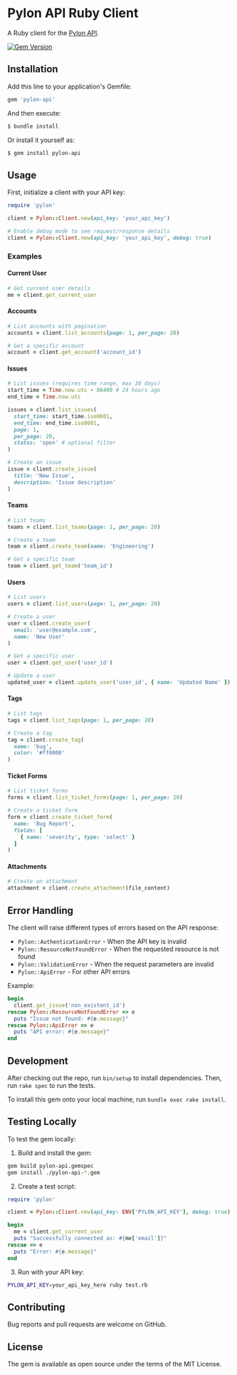 # Pylon API Ruby Client

A Ruby client for the [Pylon API](https://docs.usepylon.com/pylon-docs/developer/api/api-reference).

[![Gem Version](https://badge.fury.io/rb/pylon-api.svg)](https://badge.fury.io/rb/pylon-api)

## Installation

Add this line to your application's Gemfile:

```ruby
gem 'pylon-api'
```

And then execute:

```bash
$ bundle install
```

Or install it yourself as:

```bash
$ gem install pylon-api
```

## Usage

First, initialize a client with your API key:

```ruby
require 'pylon'

client = Pylon::Client.new(api_key: 'your_api_key')

# Enable debug mode to see request/response details
client = Pylon::Client.new(api_key: 'your_api_key', debug: true)
```

### Examples

#### Current User

```ruby
# Get current user details
me = client.get_current_user
```

#### Accounts

```ruby
# List accounts with pagination
accounts = client.list_accounts(page: 1, per_page: 20)

# Get a specific account
account = client.get_account('account_id')
```

#### Issues

```ruby
# List issues (requires time range, max 30 days)
start_time = Time.now.utc - 86400 # 24 hours ago
end_time = Time.now.utc

issues = client.list_issues(
  start_time: start_time.iso8601,
  end_time: end_time.iso8601,
  page: 1,
  per_page: 20,
  status: 'open' # optional filter
)

# Create an issue
issue = client.create_issue(
  title: 'New Issue',
  description: 'Issue description'
)
```

#### Teams

```ruby
# List teams
teams = client.list_teams(page: 1, per_page: 20)

# Create a team
team = client.create_team(name: 'Engineering')

# Get a specific team
team = client.get_team('team_id')
```

#### Users

```ruby
# List users
users = client.list_users(page: 1, per_page: 20)

# Create a user
user = client.create_user(
  email: 'user@example.com',
  name: 'New User'
)

# Get a specific user
user = client.get_user('user_id')

# Update a user
updated_user = client.update_user('user_id', { name: 'Updated Name' })
```

#### Tags

```ruby
# List tags
tags = client.list_tags(page: 1, per_page: 20)

# Create a tag
tag = client.create_tag(
  name: 'bug',
  color: '#ff0000'
)
```

#### Ticket Forms

```ruby
# List ticket forms
forms = client.list_ticket_forms(page: 1, per_page: 20)

# Create a ticket form
form = client.create_ticket_form(
  name: 'Bug Report',
  fields: [
    { name: 'severity', type: 'select' }
  ]
)
```

#### Attachments

```ruby
# Create an attachment
attachment = client.create_attachment(file_content)
```

## Error Handling

The client will raise different types of errors based on the API response:

- `Pylon::AuthenticationError` - When the API key is invalid
- `Pylon::ResourceNotFoundError` - When the requested resource is not found
- `Pylon::ValidationError` - When the request parameters are invalid
- `Pylon::ApiError` - For other API errors

Example:

```ruby
begin
  client.get_issue('non_existent_id')
rescue Pylon::ResourceNotFoundError => e
  puts "Issue not found: #{e.message}"
rescue Pylon::ApiError => e
  puts "API error: #{e.message}"
end
```

## Development

After checking out the repo, run `bin/setup` to install dependencies. Then, run `rake spec` to run the tests.

To install this gem onto your local machine, run `bundle exec rake install`.

## Testing Locally

To test the gem locally:

1. Build and install the gem:
```bash
gem build pylon-api.gemspec
gem install ./pylon-api-*.gem
```

2. Create a test script:
```ruby
require 'pylon'

client = Pylon::Client.new(api_key: ENV['PYLON_API_KEY'], debug: true)

begin
  me = client.get_current_user
  puts "Successfully connected as: #{me['email']}"
rescue => e
  puts "Error: #{e.message}"
end
```

3. Run with your API key:
```bash
PYLON_API_KEY=your_api_key_here ruby test.rb
```

## Contributing

Bug reports and pull requests are welcome on GitHub.

## License

The gem is available as open source under the terms of the MIT License.
